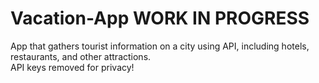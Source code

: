 # Vacation-App WORK IN PROGRESS
App that gathers tourist information on a city using API, including hotels, restaurants, and other attractions.  
API keys removed for privacy!
